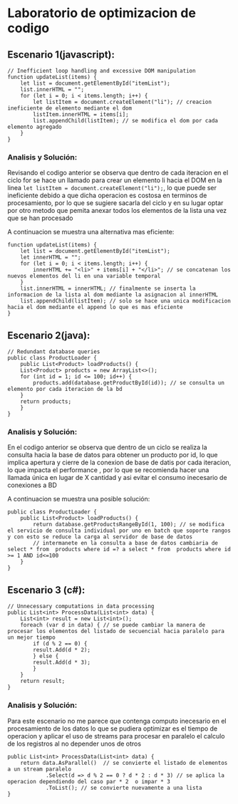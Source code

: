 
# Laboratorio de optimizacion de codigo

## Escenario 1(javascript):

```
// Inefficient loop handling and excessive DOM manipulation
function updateList(items) {
    let list = document.getElementById("itemList");
    list.innerHTML = "";
    for (let i = 0; i < items.length; i++) {
        let listItem = document.createElement("li"); // creacion ineficiente de elemento mediante el dom
        listItem.innerHTML = items[i];
        list.appendChild(listItem); // se modifica el dom por cada elemento agregado
    }
}
```
### Analisis y Solución:
Revisando el codigo anterior se observa que dentro de cada iteracion en el ciclo for se hace un 
llamado para crear un elemento li hacia el DOM en la linea `let listItem = document.createElement("li");`, lo que puede ser ineficiente debido a que dicha operacion es costosa en terminos de procesamiento,
por lo que se sugiere sacarla del ciclo y en su lugar optar por otro metodo que pemita anexar todos los elementos de la lista una vez que se han procesado

A continuacion se muestra una alternativa mas eficiente:

```
function updateList(items) {
    let list = document.getElementById("itemList");
    let innerHTML = "";
    for (let i = 0; i < items.length; i++) {
        innerHTML += "<li>" + items[i] + "</li>"; // se concatenan los nuevos elementos del li en una variable temporal
    }
    list.innerHTML = innerHTML; // finalmente se inserta la informacion de la lista al dom mediante la asignacion al innerHTML
    list.appendChild(listItem); // solo se hace una unica modificacion hacia el dom mediante el append lo que es mas eficiente
}
```

## Escenario 2(java):

```
// Redundant database queries
public class ProductLoader {
    public List<Product> loadProducts() {
    List<Product> products = new ArrayList<>();
    for (int id = 1; id <= 100; id++) {
        products.add(database.getProductById(id)); // se consulta un elemento por cada iteracion de la bd 
    }
    return products;
    }
}
```

### Analisis y Solución:
En el codigo anterior se observa que dentro de un ciclo se realiza la consulta  hacia la base de datos para  obtener un producto por id,
lo que implica apertura y cierre de la conexion de base de datis por cada iteracion, lo que impacta el performance , por lo que se recomienda hacer una llamada única en lugar de X cantidad
y asi evitar el consumo inecesario de conexiones a BD

A continuacion se muestra una posible solución:

```
public class ProductLoader {
    public List<Product> loadProducts() {
        return database.getProductsRangeById(1, 100); // se modifica el servicio de consulta individual por uno en batch que soporte rangos y con esto se reduce la carga al servidor de base de datos
        // intermanete en la consulta a base de datos cambiaria de select * from  products where id =? a select * from  products where id >= 1 AND id<=100         
    }
}
```

## Escenario 3 (c#):

```
// Unnecessary computations in data processing
public List<int> ProcessData(List<int> data) {
    List<int> result = new List<int>();
    foreach (var d in data) { // se puede cambiar la manera de procesar los elementos del listado de secuencial hacia paralelo para un mejor tiempo
        if (d % 2 == 0) {
        result.Add(d * 2);
        } else {
        result.Add(d * 3);
        }
    }
    return result;
}
```
### Analisis y Solución:

Para este escenario no me parece  que contenga computo inecesario en el procesamiento de los datos
lo que se pudiera optimizar es el tiempo de operacion y  aplicar el uso de streams para procesar en paralelo el calculo de los registros al no depender unos de otros


```
public List<int> ProcessData(List<int> data) {
    return data.AsParallel()  // se convierte el listado de elementos a un stream paralelo
            .Select(d => d % 2 == 0 ? d * 2 : d * 3) // se aplica la operacion dependiendo del caso par * 2  o impar * 3
            .ToList(); // se convierte nuevamente a una lista            
}
```
